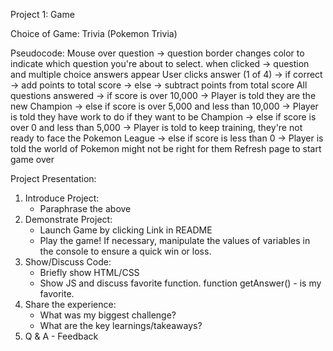 Project 1: Game

Choice of Game: Trivia (Pokemon Trivia)

Pseudocode:
Mouse over question 
    -> question border changes color to indicate which question you're about to select.
when clicked
    -> question and multiple choice answers appear
User clicks answer (1 of 4)
    -> if correct
        -> add points to total score
    -> else
        -> subtract points from total score
All questions answered
    -> if score is over 10,000
        -> Player is told they are the new Champion
    -> else if score is over 5,000 and less than 10,000
        -> Player is told they have work to do if they want to be Champion
    -> else if score is over 0 and less than 5,000
        -> Player is told to keep training, they're not ready to face the Pokemon League
    -> else if score is less than 0
        -> Player is told the world of Pokemon might not be right for them
Refresh page to start game over


Project Presentation:
1. Introduce Project:
    - Paraphrase the above
2. Demonstrate Project:
    - Launch Game by clicking Link in README
    - Play the game! If necessary, manipulate the values of variables in the console to ensure a quick win or loss.
3. Show/Discuss Code:
    - Briefly show HTML/CSS
    - Show JS and discuss favorite function.
        function getAnswer() - is my favorite. 
4. Share the experience:
    - What was my biggest challenge?
    - What are the key learnings/takeaways?
5. Q & A - Feedback
